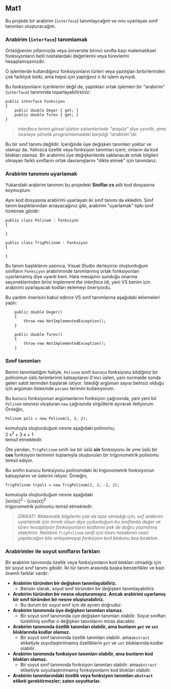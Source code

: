 ﻿## Mat1
Bu projede bir arabirim (`interface`) tanımlaycağım
ve onu uyarlayan sınıf tanımları oluşturacağım.

### Arabirim (`interface`) tanımlamak
Ortaöğrenim yıllarınızda veya üniversite birinci sınıfta bazı
matematiksel fonksiyonların belli noktalardaki değerlerini
veya türevlerini hesaplamışsınızdır.

O işlemlerde kullandığınız fonksiyonların türleri veya
yazılışları birbirlerinden çok farklıydı belki,
ama hepsi için yaptığınız o iki işlem aynıydı.

Bu fonksiyonların içeriklerini değil de, yaptıkları
ortak işlemleri bir "arabirim" (`interface`) tanımında
toparlayabilirsiniz:
```
public interface Fonksiyon
{
    public double Deger { get; }
    public double Turev { get; }
}
```
> *interface terimi görsel işletim sistemlerinde "arayüz"
  diye çevrilir, ama nesneye yönelik programlamadaki
  karşılığı "arabirim"dir.*

Bu bir sınıf tanımı değildir. İçeriğinde üye değişken
tanımları yoktur ve olamaz da. Yalnızca özellik veya
fonksiyon tanımları içerir, onların da kod blokları olamaz.
Bir arabirimi üye değişkenlerde saklanacak ortak bilgileri
olmayan farklı sınıfların ortak davranışlarını "dikte etmek"
için tanımlarız.

### Arabirim tanımını uyarlamak
Yukarıdaki arabirim tanımını bu projedeki **Siniflar.cs**
adlı kod dosyasına koymuştum.

Aynı kod dosyasına arabirimi uyarlayan iki sınıf tanımı da
ekledim. Sınıf tanım başlıklarından anlayacağınız gibi,
arabirim "uyarlamak" tıpkı sınıf türetmek gibidir:
```
public class Polinom : Fonksiyon
{
    
}

public class TrigPolinom : Fonksiyon
{
    
}
```
Bu tanım başlıklarını yazınca, Visual Studio derleyicisi
oluşturduğum sınıfların `Fonksiyon` arabiriminde tanımlanmış
ortak fonksiyonları uyarlamamış diye uyardı beni.
Hata mesajının sunduğu onarma seçeneklerinden birisi
*implement the interface* idi, yani VS benim için arabirimi
uyarlayacak kodları eklemeyi öneriyordu.

Bu yardım önerisini kabul edince VS sınıf tanımlarına
aşağıdaki eklemeleri yaptı:

```
    public double Deger()
    {
        throw new NotImplementedException();
    }

    public double Turev()
    {
        throw new NotImplementedException();
    }
```

### Sınıf tanımları
Benim tanımladığım haliyle, `Polinom` sınıfı kurucu fonksiyonu
bildiğiniz bir polinomun üslü terimlerinin katsayılarını
0'ıncı üsten, yani normalde sonda gelen sabit terimden başlarak
istiyor. İstediği argüman sayısı belirsiz olduğu için
argüman listesinde `params` terimini kullanıyorum.

Bu kurucu fonksiyonun argümanlarını fonksiyon çağrısında,
yani yeni bir `Polinom` nesnesi oluşturan `new` çağrısında
virgüllerle ayırarak iletiyorum. Örneğin,
```
Polinom pol1 = new Polinom(1, 3, 2);
```
komutuyla oluşturduğum nesne aşağıdaki polinomu;<br>
2 x<sup>2</sup> + 3 x + 1<br>
temsil etmektedir.

Öte yandan, `TrigPolinom` sınıfı ise bir üslü **sin**
fonksiyonu ile yine üslü bir **cos** fonksiyon teriminin
toplamıyla oluşturulan bir trigonometrik polinomu temsil ediyor.

Bu sınıfın kurucu fonksiyonu polinomdaki iki trigonometrik
fonksiyonun katsayılarını ve üslerini istiyor. Örneğin,
```
TrigPolinom trpol1 = new TrigPolinom(1, 2, -1, 2);
```
komutuyla oluşturduğum nesne aşağıdaki<br>
[sin(x)]<sup>2</sup> - [cos(x)]<sup>2</sup><br>
trigonometrik polinomu temsil etmektedir.

> *DİKKAT! :Matematik bilgilerim çok da taze olmadığı
   için, sırf arabirim uyarlamak için örnek olsun
   diye uydurduğum bu sınıflarda değer ve türev
   hesaplayan fonksiyonların kodlarını pek de doğru
   yazmamış olabilirim. Netekim `TrigPolinom` sınıfı
   için türev hesabının nasıl yapılacağını bile
   anlayamayıp fonksiyon kod blokunu boş bıraktım.*

### Arabirimler ile soyut sınıfların farkları
Bir arabirim tanımında özellik veya fonksiyonların
kod blokları olmadığı için bir soyut sınıf tanımı
gibidir. İki tür tanım arasında başka benzerlikler
ve bazı önemli farklar vardır:
- **Arabirim türünden bir değişken tanımlayabiliriz.**
    - Benzer olarak, soyut sınıf türünden
      bir değişken tanımlayabiliriz.
- **Arabirim türünden bir nesne oluşturamayız.
    Ancak arabirimi uyarlamış bir sınıf türünden
    bir nesne oluşturabiliriz.**
    - Bu durum bir soyut sınıf için de aynen doğrudur.
- **Arabirim tanımında üye değişken tanımları olamaz.**
    - Bir soyut sınıf tanımında üye değişken tanımları olabilir.
      Soyut sınıftan türetilmiş sınıflar o değişken tanımlarını
      miras alacaktır.
- **Arabirim tanımında özellik tanımları olabilir,
    ama bunların `get` ve `set` bloklarında kodlar olamaz.**
    - Bir soyut sınıf tanımında özellik tanımları olabilir.
      ama`abstract` etiketiyle soyutlaştırılmamış
      özelliklerin `get` ve `set` bloklarında kodlar olabilir.
- **Arabirim tanımında fonksiyon tanımları olabilir,
    ama bunların kod blokları olamaz.**
    - Bir soyut sınıf tanımında fonksiyon tanımları olabilir.
      ama`abstract` etiketiyle soyutlaştırılmamış
      fonksiyonların kod blokları olabilir.
- **Arabirim tanımlarındaki özellik veya fonksiyon
    tanımları `abstract` etiketi gerektirmezler;
    zaten soyutturlar.**